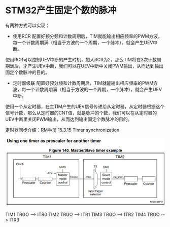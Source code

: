 # STM32产生固定个数的脉冲



有两种方式可以实现：

* 使用RCR
配置好预分频和计数周期后，TIM就能输出相应频率的PWM方波，每一个计数周期满（相当于方波的一个周期，一个脉冲），就会产生UEV中断。

使用RCR可以控制UEV中断的产生时机，加入RCR为2，那么TIM将在3次计数周期满后，才产生UEV中断，我们可以在UEV中断中关闭PWM输出，从而达到输出固定个数脉冲的目的。

* 定时器级联
配置好预分频和计数周期后，TIM就能输出相应频率的PWM方波，每一个计数周期满（相当于方波的一个周期，一个脉冲），就会产生UEV中断。

使用一个从定时器，在主TIM产生的UEV信号传递给从定时器，从定时器根据这个信号计数，那么从定时器的CNT值，就是脉冲的个数，我们可以在从定时器的UEV中断里关闭PWM输出，从而达到输出固定个数脉冲的目的。

定时器同步介绍：RM手册 15.3.15 Timer synchronization

![](../../assets/images/STM32/timer/stm32_timer_cascade.png)

TIM1 TRGO  --> ITR0
TIM2 TRGO  --> ITR1
TIM3 TRGO  --> ITR2
TIM4 TRGO  --> ITR3

